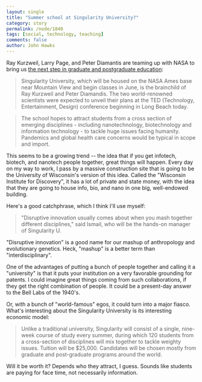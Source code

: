 ```yaml
---
layout: single 
title: "Summer school at Singularity University?" 
category: story
permalink: /node/1840
tags: [social, technology, teaching] 
comments: false 
author: John Hawks 
---
```


Ray Kurzweil, Larry Page, and Peter Diamantis are teaming up with NASA to bring us <a href="http://www.sfgate.com/cgi-bin/article.cgi?f=/c/a/2009/02/02/BUQO15LUGH.DTL&type=tech">the next step in graduate and postgraduate education</a>: 

<blockquote>Singularity University, which will be housed on the NASA Ames base near Mountain View and begin classes in June, is the brainchild of Ray Kurzweil and Peter Diamandis. The two world-renowned scientists were expected to unveil their plans at the TED (Technology, Entertainment, Design) conference beginning in Long Beach today.</blockquote>

<blockquote>The school hopes to attract students from a cross section of emerging disciplines - including nanotechnology, biotechnology and information technology - to tackle huge issues facing humanity. Pandemics and global health care concerns would be typical in scope and import.</blockquote>

This seems to be a growing trend -- the idea that if you get infotech, biotech, and nanotech people together, great things will happen. Every day on my way to work, I pass by a massive construction site that is going to be the University of Wisconsin's version of this idea. Called the "Wisconsin Institute for Discovery", it has a lot of private and state money, with the idea that they are going to house info, bio, and nano in one big, well-endowed building. 

Here's a good catchphrase, which I think I'll use myself: 

<blockquote>"Disruptive innovation usually comes about when you mash together different disciplines," said Ismail, who will be the hands-on manager of Singularity U.</blockquote>

"Disruptive innovation" is a good name for our mashup of anthropology and evolutionary genetics. Heck, "mashup" is a better term than "interdisciplinary". 

One of the advantages of putting a bunch of people together and calling it a "university" is that it puts your institution on a very favorable grounding for patents. I could imagine great things coming from such collaborations, if they get the right combination of people. It could be a present-day answer to the Bell Labs of the 1940's. 

Or, with a bunch of "world-famous" egos, it could turn into a major fiasco. What's interesting about the Singularity University is its interesting economic model: 

<blockquote>Unlike a traditional university, Singularity will consist of a single, nine-week course of study every summer, during which 120 students from a cross-section of disciplines will mix together to tackle weighty issues. Tuition will be $25,000. Candidates will be chosen mostly from graduate and post-graduate programs around the world.</blockquote>

Will it be worth it? Depends who they attract, I guess. Sounds like students are paying for face time, not necessarily information. 




